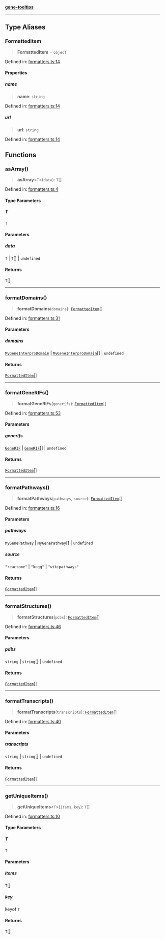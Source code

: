 [**gene-tooltips**](README.md)

***

## Type Aliases

### FormattedItem

> **FormattedItem** = `object`

Defined in: [formatters.ts:14](https://github.com/mattjmeier/gene-tooltips/blob/547536637276ecddcde4082e6f81e07f2bdbbbf9/src/formatters.ts#L14)

#### Properties

##### name

> **name**: `string`

Defined in: [formatters.ts:14](https://github.com/mattjmeier/gene-tooltips/blob/547536637276ecddcde4082e6f81e07f2bdbbbf9/src/formatters.ts#L14)

##### url

> **url**: `string`

Defined in: [formatters.ts:14](https://github.com/mattjmeier/gene-tooltips/blob/547536637276ecddcde4082e6f81e07f2bdbbbf9/src/formatters.ts#L14)

## Functions

### asArray()

> **asArray**\<`T`\>(`data`): `T`[]

Defined in: [formatters.ts:4](https://github.com/mattjmeier/gene-tooltips/blob/547536637276ecddcde4082e6f81e07f2bdbbbf9/src/formatters.ts#L4)

#### Type Parameters

##### T

`T`

#### Parameters

##### data

`T` | `T`[] | `undefined`

#### Returns

`T`[]

***

### formatDomains()

> **formatDomains**(`domains`): [`FormattedItem`](#formatteditem)[]

Defined in: [formatters.ts:31](https://github.com/mattjmeier/gene-tooltips/blob/547536637276ecddcde4082e6f81e07f2bdbbbf9/src/formatters.ts#L31)

#### Parameters

##### domains

[`MyGeneInterproDomain`](config.md#mygeneinterprodomain) | [`MyGeneInterproDomain`](config.md#mygeneinterprodomain)[] | `undefined`

#### Returns

[`FormattedItem`](#formatteditem)[]

***

### formatGeneRIFs()

> **formatGeneRIFs**(`generifs`): [`FormattedItem`](#formatteditem)[]

Defined in: [formatters.ts:53](https://github.com/mattjmeier/gene-tooltips/blob/547536637276ecddcde4082e6f81e07f2bdbbbf9/src/formatters.ts#L53)

#### Parameters

##### generifs

[`GeneRIF`](config.md#generif) | [`GeneRIF`](config.md#generif)[] | `undefined`

#### Returns

[`FormattedItem`](#formatteditem)[]

***

### formatPathways()

> **formatPathways**(`pathways`, `source`): [`FormattedItem`](#formatteditem)[]

Defined in: [formatters.ts:16](https://github.com/mattjmeier/gene-tooltips/blob/547536637276ecddcde4082e6f81e07f2bdbbbf9/src/formatters.ts#L16)

#### Parameters

##### pathways

[`MyGenePathway`](config.md#mygenepathway) | [`MyGenePathway`](config.md#mygenepathway)[] | `undefined`

##### source

`"reactome"` | `"kegg"` | `"wikipathways"`

#### Returns

[`FormattedItem`](#formatteditem)[]

***

### formatStructures()

> **formatStructures**(`pdbs`): [`FormattedItem`](#formatteditem)[]

Defined in: [formatters.ts:46](https://github.com/mattjmeier/gene-tooltips/blob/547536637276ecddcde4082e6f81e07f2bdbbbf9/src/formatters.ts#L46)

#### Parameters

##### pdbs

`string` | `string`[] | `undefined`

#### Returns

[`FormattedItem`](#formatteditem)[]

***

### formatTranscripts()

> **formatTranscripts**(`transcripts`): [`FormattedItem`](#formatteditem)[]

Defined in: [formatters.ts:40](https://github.com/mattjmeier/gene-tooltips/blob/547536637276ecddcde4082e6f81e07f2bdbbbf9/src/formatters.ts#L40)

#### Parameters

##### transcripts

`string` | `string`[] | `undefined`

#### Returns

[`FormattedItem`](#formatteditem)[]

***

### getUniqueItems()

> **getUniqueItems**\<`T`\>(`items`, `key`): `T`[]

Defined in: [formatters.ts:10](https://github.com/mattjmeier/gene-tooltips/blob/547536637276ecddcde4082e6f81e07f2bdbbbf9/src/formatters.ts#L10)

#### Type Parameters

##### T

`T`

#### Parameters

##### items

`T`[]

##### key

keyof `T`

#### Returns

`T`[]
